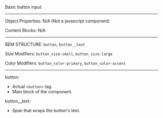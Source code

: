 Basic button input.

--- 
Object Properties: N/A (Not a javascript component)

Content Blocks: N/A

--- 
BEM STRUCTURE: `button`, `button__text`

Size Modifiers: `button_size-small`, `button_size-large` 

Color Modifiers: `button_color-primary`, `button_color-accent`

---

button:
  * Actual `<button>` tag. 
  * Main block of the component.    

button__text:
  * Span that wraps the button's text. 
 


